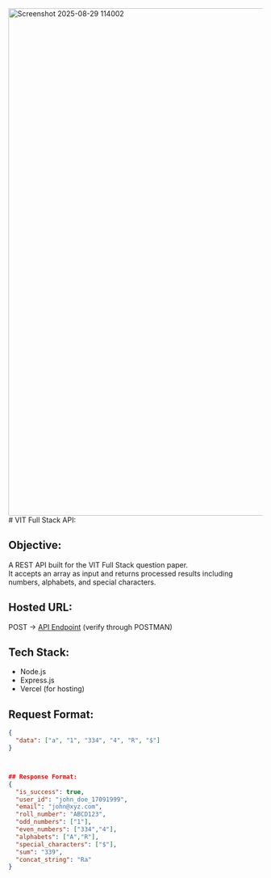 <img width="1913" height="1004" alt="Screenshot 2025-08-29 114002" src="https://github.com/user-attachments/assets/406d4f63-950b-4598-b407-01a4df090729" />
# VIT Full Stack API:

## Objective:
A REST API built for the VIT Full Stack question paper.  
It accepts an array as input and returns processed results including numbers, alphabets, and special characters.



## Hosted URL:
POST → [API Endpoint](https://vit-fullstack-gjkh0bgpu-pratibha-priyadarshinis-projects.vercel.app/bfhl) (verify through POSTMAN)



## Tech Stack:
- Node.js
- Express.js
- Vercel (for hosting)



## Request Format:
```json
{
  "data": ["a", "1", "334", "4", "R", "$"]
}



## Response Format:
{
  "is_success": true,
  "user_id": "john_doe_17091999",
  "email": "john@xyz.com",
  "roll_number": "ABCD123",
  "odd_numbers": ["1"],
  "even_numbers": ["334","4"],
  "alphabets": ["A","R"],
  "special_characters": ["$"],
  "sum": "339",
  "concat_string": "Ra"
}
